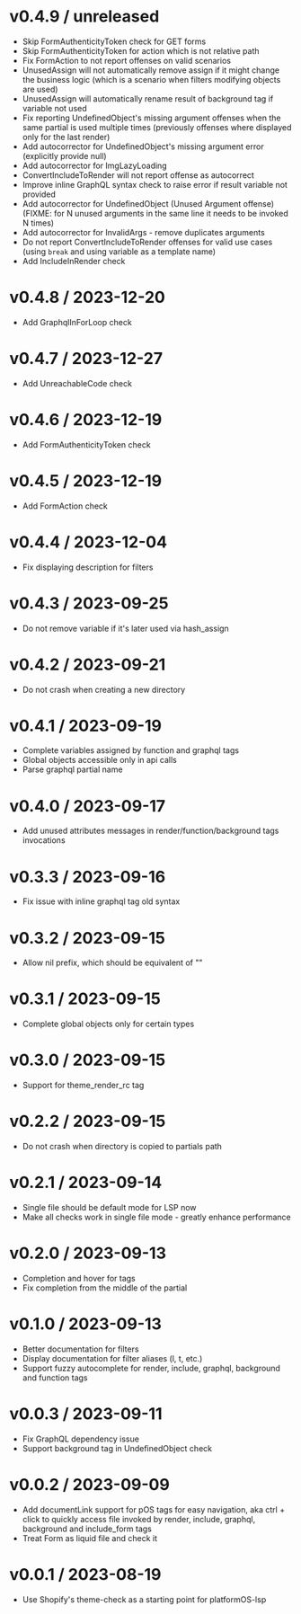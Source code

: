 v0.4.9 / unreleased
==================

  * Skip FormAuthenticityToken check for GET forms
  * Skip FormAuthenticityToken for action which is not relative path
  * Fix FormAction to not report offenses on valid scenarios
  * UnusedAssign will not automatically remove assign if it might change the business logic (which is a scenario when filters modifying objects are used)
  * UnusedAssign will automatically rename result of background tag if variable not used
  * Fix reporting UndefinedObject's missing argument offenses when the same partial is used multiple times (previously offenses where displayed only for the last render)
  * Add autocorrector for UndefinedObject's missing argument error (explicitly provide null)
  * Add autocorrector for ImgLazyLoading
  * ConvertIncludeToRender will not report offense as autocorrect
  * Improve inline GraphQL syntax check to raise error if result variable not provided
  * Add autocorrector for UndefinedObject (Unused Argument offense) (FIXME: for N unused arguments in the same line it needs to be invoked N times)
  * Add autocorrector for InvalidArgs - remove duplicates arguments
  * Do not report ConvertIncludeToRender offenses for valid use cases (using `break` and using variable as a template name)
  * Add IncludeInRender check

v0.4.8 / 2023-12-20
==================

  * Add GraphqlInForLoop check

v0.4.7 / 2023-12-27
==================

  * Add UnreachableCode check

v0.4.6 / 2023-12-19
==================

  * Add FormAuthenticityToken check

v0.4.5 / 2023-12-19
==================

  * Add FormAction check

v0.4.4 / 2023-12-04
==================

  * Fix displaying description for filters

v0.4.3 / 2023-09-25
==================

  * Do not remove variable if it's later used via hash_assign

v0.4.2 / 2023-09-21
==================

  * Do not crash when creating a new directory

v0.4.1 / 2023-09-19
==================

  * Complete variables assigned by function and graphql tags
  * Global objects accessible only in api calls
  * Parse graphql partial name

v0.4.0 / 2023-09-17
==================

  * Add unused attributes messages in render/function/background tags invocations

v0.3.3 / 2023-09-16
==================

  * Fix issue with inline graphql tag old syntax

v0.3.2 / 2023-09-15
==================

  * Allow nil prefix, which should be equivalent of ""

v0.3.1 / 2023-09-15
==================

  * Complete global objects only for certain types

v0.3.0 / 2023-09-15
==================

  * Support for theme_render_rc tag

v0.2.2 / 2023-09-15
==================

  * Do not crash when directory is copied to partials path

v0.2.1 / 2023-09-14
==================

  * Single file should be default mode for LSP now
  * Make all checks work in single file mode - greatly enhance performance

v0.2.0 / 2023-09-13
==================

  * Completion and hover for tags
  * Fix completion from the middle of the partial

v0.1.0 / 2023-09-13
==================

  * Better documentation for filters
  * Display documentation for filter aliases (l, t, etc.)
  * Support fuzzy autocomplete for render, include, graphql, background and function tags

v0.0.3 / 2023-09-11
==================

  * Fix GraphQL dependency issue
  * Support background tag in UndefinedObject check

v0.0.2 / 2023-09-09
==================

  * Add documentLink support for pOS tags for easy navigation, aka ctrl + click to quickly access file invoked by render, include, graphql, background and include_form tags
  * Treat Form as liquid file and check it

v0.0.1 / 2023-08-19
==================

  * Use Shopify's theme-check as a starting point for platformOS-lsp
